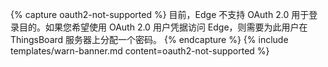 {% capture oauth2-not-supported %}
目前，Edge 不支持 OAuth 2.0 用于登录目的。如果您希望使用 OAuth 2.0 用户凭据访问 Edge，则需要为此用户在 ThingsBoard 服务器上分配一个密码。
{% endcapture %}
{% include templates/warn-banner.md content=oauth2-not-supported %}